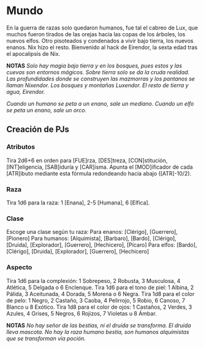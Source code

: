
# Mundo
En la guerra de razas solo quedaron humanos, fue tal el cabreo de Lux, que muchos fueron tirados de las orejas hacia las copas de los árboles, los nuevos elfos. Otro pisoteados y condenados a vivir bajo tierra, los nuevos enanos. Nix hizo el resto. 
Bienvenido al hack de Eirendor, la sexta edad tras el apocalipsis de Nix.

**NOTAS** 
*Solo hay magia bajo tierra y en los bosques, pues estos y las cuevas son entornos mágicos.
Sobre tierra solo se da la cruda realidad.
Las profundidades donde se construyen las mazmorras y los pantanos se llaman Nixendor. Los bosques y montañas Luxendor. El resto de tierra y agua, Eirendor.*

*Cuando un humano se peta a un enano, sale un mediano.
Cuando un elfo se peta un enano, sale un orco.*

## Creación de PJs
### Atributos
Tira 2d6+6 en orden para [FUE]rza, [DES]treza, [CON]stitución, [INT]eligencia, [SAB]iduría y [CAR]isma.
Apunta el [MOD]ificador de cada [ATR]ibuto mediante esta fórmula redondeando hacia abajo ([ATR]-10/2).
### Raza
Tira 1d6 para la raza: 1 [Enana], 2-5 [Humana], 6 [Elfica].
### Clase
Escoge una clase según tu raza: 
Para enanos: [Clérigo], [Guerrero], [Pionero]
Para humanos: [Alquimista], [Barbaro], [Bardo], [Clérigo], [Druida], [Explorador], [Guerrero], [Hechicero], [Pícaro] 
Para elfos: [Bardo], [Clérigo], [Druida], [Explorador], [Guerrero], [Hechicero]
### Aspecto
Tira 1d6 para la complexión: 1 Sobrepeso, 2 Robusta, 3 Musculosa, 4 Atlética, 5 Delgada o 6 Enclenque. 
Tira 1d6 para el tono de piel: 1 Albina, 2 Pálida, 3 Aceitunada, 4 Dorada, 5 Morena o 6 Negra. 
Tira 1d8 para el color de pelo: 1 Negro, 2 Castaño, 3 Caoba, 4 Pelirrojo, 5 Robio, 6 Canoso, 7 Blanco u 8 Exótico. 
Tira 1d8 para el color de ojos: 1 Castaños, 2 Verdes, 3 Azules, 4 Grises, 5 Negros, 6 Rojizos, 7 Violetas u 8 Ámbar.

**NOTAS** 
*No hay señor de las bestias, ni el druida se transforma. El druida lleva mascota.
No hay la raza humano bestia, son humanos alquimistas que se transforman vía poción.*
